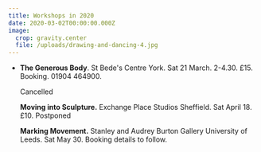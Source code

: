 ```yaml
---
title: Workshops in 2020
date: 2020-03-02T00:00:00.000Z
image:
  crop: gravity.center
  file: /uploads/drawing-and-dancing-4.jpg
---
```

* **The Generous Body**. St Bede's Centre York. Sat 21 March. 2-4.30. £15. Booking. 01904 464900. 

  Cancelled

  **Moving into Sculpture.** Exchange Place Studios  Sheffield. Sat April 18. £10. Postponed

  **Marking Movement.** Stanley and Audrey Burton Gallery University of Leeds. Sat  May 30. Booking details to follow.